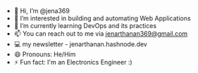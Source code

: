 - 👋 Hi, I’m @jena369
- 👀 I’m interested in building and automating Web Applications 
- 🌱 I’m currently learning DevOps and its practices 
- 📫 You can reach out to me via jenarthanan369@gmail.com
- 💻 my newsletter - jenarthanan.hashnode.dev
- 😄 Pronouns: He/Him
- ⚡ Fun fact: I'm an Electronics Engineer :)

<!---
jena369/jena369 is a ✨ special ✨ repository because its `README.md` (this file) appears on your GitHub profile.
You can click the Preview link to take a look at your changes.
--->
